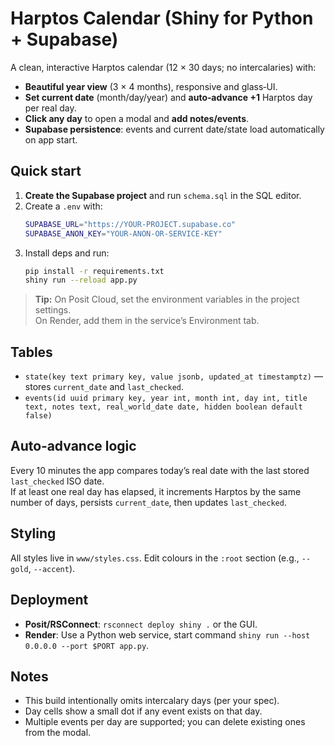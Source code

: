 # Harptos Calendar (Shiny for Python + Supabase)

A clean, interactive Harptos calendar (12 × 30 days; no intercalaries) with:

- **Beautiful year view** (3 × 4 months), responsive and glass‑UI.
- **Set current date** (month/day/year) and **auto‑advance +1** Harptos day per real day.
- **Click any day** to open a modal and **add notes/events**.
- **Supabase persistence**: events and current date/state load automatically on app start.

## Quick start

1. **Create the Supabase project** and run `schema.sql` in the SQL editor.
2. Create a `.env` with:
   ```bash
   SUPABASE_URL="https://YOUR-PROJECT.supabase.co"
   SUPABASE_ANON_KEY="YOUR-ANON-OR-SERVICE-KEY"
   ```
3. Install deps and run:
   ```bash
   pip install -r requirements.txt
   shiny run --reload app.py
   ```

> **Tip:** On Posit Cloud, set the environment variables in the project settings.  
> On Render, add them in the service’s Environment tab.

## Tables

- `state(key text primary key, value jsonb, updated_at timestamptz)` — stores `current_date` and `last_checked`.
- `events(id uuid primary key, year int, month int, day int, title text, notes text, real_world_date date, hidden boolean default false)`

## Auto‑advance logic

Every 10 minutes the app compares today’s real date with the last stored `last_checked` ISO date.  
If at least one real day has elapsed, it increments Harptos by the same number of days, persists `current_date`, then updates `last_checked`.

## Styling

All styles live in `www/styles.css`. Edit colours in the `:root` section (e.g., `--gold`, `--accent`).

## Deployment

- **Posit/RSConnect**: `rsconnect deploy shiny .` or the GUI.  
- **Render**: Use a Python web service, start command `shiny run --host 0.0.0.0 --port $PORT app.py`.

## Notes

- This build intentionally omits intercalary days (per your spec).  
- Day cells show a small dot if any event exists on that day.
- Multiple events per day are supported; you can delete existing ones from the modal.